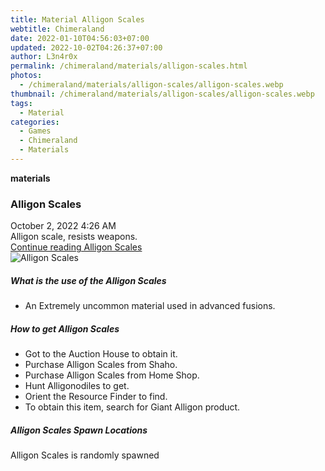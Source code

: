 ```yaml
---
title: Material Alligon Scales
webtitle: Chimeraland
date: 2022-01-10T04:56:03+07:00
updated: 2022-10-02T04:26:37+07:00
author: L3n4r0x
permalink: /chimeraland/materials/alligon-scales.html
photos:
  - /chimeraland/materials/alligon-scales/alligon-scales.webp
thumbnail: /chimeraland/materials/alligon-scales/alligon-scales.webp
tags:
  - Material
categories:
  - Games
  - Chimeraland
  - Materials
---
```


<section id="bootstrap-wrapper">
  <link
    rel="stylesheet"
    href="https://cdn.statically.io/gh/dimaslanjaka/Web-Manajemen/40ac3225/css/bootstrap-4.5-wrapper.css"
  />
  <div
    class="row g-0 border rounded overflow-hidden flex-md-row mb-4 shadow-sm position-relative"
  >
    <div class="col p-4 d-flex flex-column position-static">
      <strong class="d-inline-block mb-2 text-success">materials</strong>
      <h3 class="mb-0">Alligon Scales</h3>
      <div class="mb-1 text-muted">October 2, 2022 4:26 AM</div>
      <div class="mb-2 border p-1">Alligon scale, resists weapons.</div>
      <a
        href="/chimeraland/materials/alligon-scales.html"
        class="stretched-link d-none"
        >Continue reading Alligon Scales</a
      >
    </div>
    <div class="col-auto d-none d-lg-block">
      <img
        src="/chimeraland/materials/alligon-scales/alligon-scales.webp"
        alt="Alligon Scales"
      />
    </div>
  </div>
  <div class="row">
    <div class="col-lg-6 col-12 mb-2">
      <div class="card">
        <div class="card-body">
          <h5 class="card-title">What is the use of the Alligon Scales</h5>
          <div class="card-text">
            <ul>
              <li>An Extremely uncommon material used in advanced fusions.</li>
            </ul>
          </div>
        </div>
      </div>
    </div>
    <div class="col-lg-6 col-12 mb-2">
      <div class="card">
        <div class="card-body">
          <h5 class="card-title">How to get Alligon Scales</h5>
          <div class="card-text">
            <ul>
              <li>Got to the Auction House to obtain it.</li>
              <li>Purchase Alligon Scales from Shaho.</li>
              <li>Purchase Alligon Scales from Home Shop.</li>
              <li>Hunt Alligonodiles to get.</li>
              <li>Orient the Resource Finder to find.</li>
              <li>To obtain this item, search for Giant Alligon product.</li>
            </ul>
          </div>
        </div>
      </div>
    </div>
    <div class="col-12 mb-2">
      <h5>Alligon Scales Spawn Locations</h5>
      <p>Alligon Scales is randomly spawned</p>
    </div>
  </div>
</section>